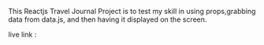 This Reactjs Travel Journal Project is to test my skill in using props,grabbing data from data.js, and then having it displayed on the screen.

live link : 